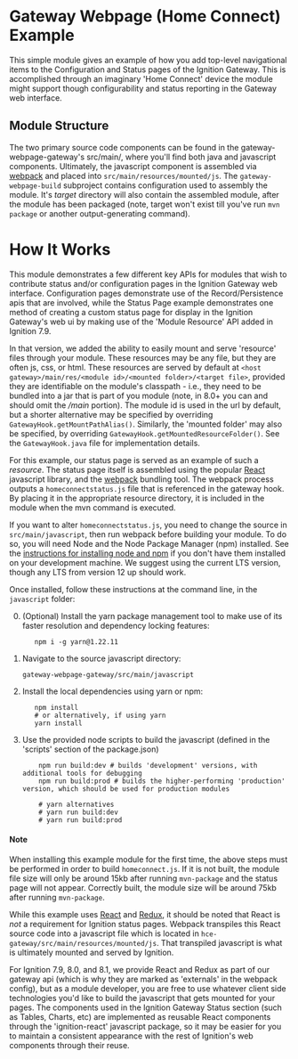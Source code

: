# Gateway Webpage (Home Connect) Example

This simple module gives an example of how you add top-level navigational items to the Configuration and Status pages of the 
Ignition Gateway.  This is accomplished through an imaginary 'Home Connect' device the module might support though configurability and status reporting in the Gateway web interface.

## Module Structure

The two primary source code components can be found in the gateway-webpage-gateway's src/main/, where you'll find both java and javascript components.  Ultimately, the javascript component is assembled via [webpack](https://v4.webpack.js.org/) and placed into `src/main/resources/mounted/js`.  The `gateway-webpage-build` subproject contains configuration used to assembly the module.  It's _target_ directory will also contain the assembled module, after the module has been packaged (note, target won't exist till you've run `mvn package` or another output-generating command).

# How It Works

This module demonstrates a few different key APIs for modules that wish to contribute status and/or configuration pages in the Ignition Gateway web interface.  Configuration pages demonstrate use of the Record/Persistence apis that are involved, while the Status Page example demonstrates one method of creating a custom status page for display in the Ignition Gateway's web ui by making use of the 'Module Resource' API added in Ignition 7.9.


In that version, we added the ability to easily mount and serve 'resource' files through your module.  These resources may be any file, but they are often js, css, or html.  These resources are served by default at `<host gateway>/main/res/<module id>/<mounted folder>/<target file>`, provided they are identifiable on the module's classpath - i.e., they need to be bundled into a jar that is part of you module (note, in 8.0+ you can and should omit the _/main_ portion).  The module id is used in the url by default, but a shorter alternative may be specified by overriding `GatewayHook.getMountPathAlias()`. Similarly, the 'mounted folder' may also be specified, by overriding `GatewayHook.getMountedResourceFolder()`. See the `GatewayHook.java` file for implementation details. 

For this example, our status page is served as an example of such a _resource_.  The status page itself is assembled using the popular [React](https://reactjs.org/) javascript library, and the [webpack](https://v4.webpack.js.org/) bundling tool.  The webpack process outputs a `homeconnectstatus.js` file that is referenced in the gateway hook.  By placing it in the appropriate resource directory, it is included in the module when the mvn command is executed.

If you want to alter `homeconnectstatus.js`, you need to change the source in `src/main/javascript`, then run webpack before building your module. To do so, you will need Node and the Node Package Manager (npm) installed. See the [instructions for installing node and npm](https://docs.npmjs.com/getting-started/installing-node) if you don't have them installed on your development machine.  We suggest using the current LTS version, though any LTS from version 12 up should work.

Once installed, follow these instructions at the command line, in the `javascript` folder:

0. (Optional) Install the yarn package management tool to make use of its faster resolution and dependency locking features:
    ```
       npm i -g yarn@1.22.11
    ```
1. Navigate to the source javascript directory:
    ```
   gateway-webpage-gateway/src/main/javascript
   ```
2. Install the local dependencies using yarn or npm:
    ```
       npm install
       # or alternatively, if using yarn
       yarn install
    ```
3. Use the provided node scripts to build the javascript (defined in the 'scripts' section of the package.json) 
    ```
        npm run build:dev # builds 'development' versions, with additional tools for debugging
        npm run build:prod # builds the higher-performing 'production' version, which should be used for production modules
   
        # yarn alternatives
        # yarn run build:dev
        # yarn run build:prod
    ```
	
#### Note

When installing this example module for the first time, the above steps must be performed in order to build `homeconnect.js`.  If it is not built, the module file size will only be around 15kb after running `mvn-package` and the status page will not appear.  Correctly built, the module size will be around 75kb after running `mvn-package`.

While this example uses [React](https://facebook.github.io/react/) and [Redux](http://redux.js.org/), it should be noted that React is *not* a requirement for Ignition status pages.  Webpack transpiles this React source code into a javascript file which is located in `hce-gateway/src/main/resources/mounted/js`.  That transpiled javascript is what is ultimately mounted and served by Ignition. 

For Ignition 7.9, 8.0, and 8.1, we provide React and Redux as part of our gateway api (which is why they are marked as 'externals' in the webpack config), but as a module developer, you are free to use whatever client side technologies you'd like to build the javascript that gets mounted for your pages. The components used in the Ignition Gateway Status section (such as Tables, Charts, etc) are implemented as reusable React components through the 'ignition-react' javascript package, so it may be easier for you to maintain a consistent appearance with the rest of Ignition's web components through their reuse.  
